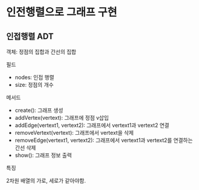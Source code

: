# 인전행렬으로 그래프 구현

## 인접행렬 ADT

객체: 정점의 집합과 간선의 집합

필드

- nodes: 인접 행렬
- size: 정점의 개수

메서드

- create(): 그래프 생성
- addVertex(vertext): 그래프에 정점 v삽입
- addEdge(vertext1, vertext2): 그래프에서 vertext1과 vertext2 연결
- removeVertext(vertext): 그래프에서 vertext을 삭제
- removeEdge(vertext1, vertext2): 그래프에서 vertext1과 vertext2를 연결하는 간선 삭제
- show(): 그래프 정보 출력

특징

2차원 배열의 가로, 세로가 같아야함.
